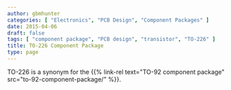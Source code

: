 ```yaml
---
author: gbmhunter
categories: [ "Electronics", "PCB Design", "Component Packages" ]
date: 2015-04-06
draft: false
tags: [ "component package", "PCB design", "transistor", "TO-226" ]
title: TO-226 Component Package
type: page
---
```


TO-226 is a synonym for the {{% link-rel text="TO-92 component package" src="to-92-component-package/" %}}.

